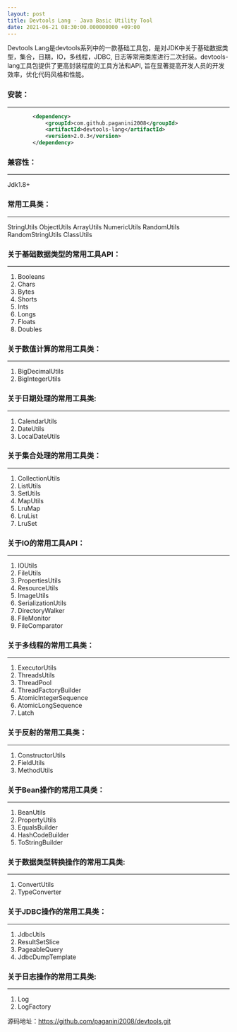 ```yaml
---
layout: post
title: Devtools Lang - Java Basic Utility Tool
date: 2021-06-21 08:30:00.000000000 +09:00
---
```


Devtools Lang是devtools系列中的一款基础工具包，是对JDK中关于基础数据类型，集合，日期，IO，多线程，JDBC, 日志等常用类库进行二次封装。devtools-lang工具包提供了更高封装程度的工具方法和API, 旨在显著提高开发人员的开发效率，优化代码风格和性能。
### 安装：
----------------------
``` xml
		<dependency>
			<groupId>com.github.paganini2008</groupId>
			<artifactId>devtools-lang</artifactId>
			<version>2.0.3</version>
		</dependency>
```
### 兼容性：
---------------------
Jdk1.8+

### 常用工具类：
-----------------------------
StringUtils
ObjectUtils
ArrayUtils
NumericUtils
RandomUtils
RandomStringUtils
ClassUtils
### 关于基础数据类型的常用工具API：
-------------------
1. Booleans
2. Chars
3. Bytes
4. Shorts
5. Ints
6. Longs
7. Floats
8. Doubles
### 关于数值计算的常用工具类：
--------------------------
1. BigDecimalUtils
2. BigIntegerUtils
### 关于日期处理的常用工具类:
-----------------------------
1. CalendarUtils
2. DateUtils
3. LocalDateUtils
### 关于集合处理的常用工具类：
--------------------------
1. CollectionUtils
2. ListUtils
3. SetUtils
4. MapUtils
5. LruMap
6. LruList
7. LruSet
### 关于IO的常用工具API：
---------------------------
1. IOUtils
2. FileUtils
3. PropertiesUtils
4. ResourceUtils
5. ImageUtils
6. SerializationUtils
7. DirectoryWalker
8. FileMonitor
9. FileComparator
### 关于多线程的常用工具类：
-----------------------
1. ExecutorUtils
2. ThreadsUtils
3. ThreadPool
4. ThreadFactoryBuilder
5. AtomicIntegerSequence
6. AtomicLongSequence
7. Latch
### 关于反射的常用工具类：
---------------------------
1. ConstructorUtils
2. FieldUtils
3. MethodUtils
### 关于Bean操作的常用工具类：
------------------------------
1. BeanUtils
2. PropertyUtils
3. EqualsBuilder
4. HashCodeBuilder
5. ToStringBuilder
### 关于数据类型转换操作的常用工具类:
------------------------
1. ConvertUtils
2. TypeConverter
### 关于JDBC操作的常用工具类：
----------------------------
1. JdbcUtils
2. ResultSetSlice
3. PageableQuery
4. JdbcDumpTemplate
### 关于日志操作的常用工具类:
--------------------------------
1. Log
2. LogFactory

源码地址：https://github.com/paganini2008/devtools.git